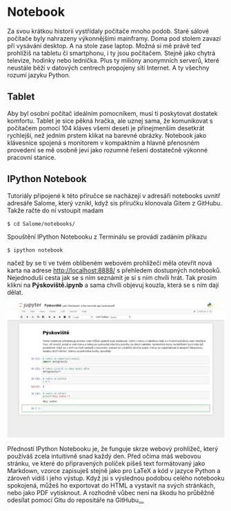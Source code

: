 # Notebook

Za svou krátkou historii vystřídaly počítače mnoho podob. Staré sálové 
počítače byly nahrazeny výkonnějšími mainframy. Doma pod stolem zavazí 
při vysávání desktop. A na stole zase laptop. Možná si mě právě teď 
prohlížíš na tabletu či smartphonu, i ty jsou počítačem. Stejně jako 
chytrá televize, hodinky nebo lednička. Plus ty milióny anonymních 
serverů, které neustále běží v datových centrech propojeny sítí 
Internet. A ty všechny rozumí jazyku Python.


## Tablet

Aby byl osobní počítač ideálním pomocníkem, musí ti poskytovat dostatek 
komfortu. Tablet je sice pěkná hračka, ale uznej sama, že komunikovat s 
počítačem pomocí 104 kláves všemi deseti je přinejmenším desetkrát 
rychlejší, než jedním prstem klikat na barevné obrázky. Notebook jako 
klávesnice spojená s monitorem v kompaktním a hlavně přenosném 
provedení se mě osobně jeví jako rozumné řešení dostatečně výkonné 
pracovní stanice.


## IPython Notebook

Tutoriály připojené k této příručce se nacházejí v adresáři notebooks 
uvnitř adresáře Salome, který vznikl, když sis příručku klonovala Gitem 
z GitHubu. Takže račte do ní vstoupit madam

	$ cd Salome/notebooks/
	
Spouštění IPython Notebooku z Terminálu se provádí zadáním příkazu

	$ ipython notebook
	
načež by se ti ve tvém oblíbeném webovém prohlížeči měla otevřít nová 
karta na adrese <http://localhost:8888/> s přehledem dostupných 
notebooků. Nejednoduší cesta jak se s ním seznámit je si s ním chvíli 
hrát. Tak prosím klikni na **Pýskoviště.ipynb** a sama chvíli objevuj 
kouzla, která se s ním dají dělat.

![Pýskoviště](screenshots/pyskoviste.png)

Předností IPython Notebooku je, že funguje skrze webový prohlížeč, 
který používáš zcela intuitivně snad každý den. Před očima máš webovou 
stránku, ve které do připravených políček píšeš text formátovaný jako 
Markdown, vzorce zapisuješ stejně jako pro LaTeX a kód v jazyce Python 
a zároveň vidíš i jeho výstup. Když jsi s výslednou podobou celého 
notebooku spokojená, můžeš ho exportovat do HTML a vystavit na svých 
stránkách, nebo jako PDF vytisknout. A rozhodně vůbec není na škodu ho 
průběžně odesílat pomocí Gitu do repositáře na GitHubu[...](GIT.md)
